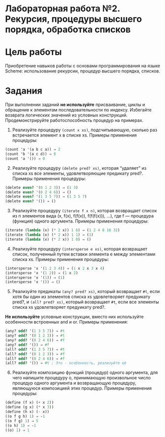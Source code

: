 # Лабораторная работа №2. Рекурсия, процедуры высшего порядка, обработка списков #
# Цель работы #
Приобретение навыков работы с основами программирования на языке
Scheme: использование рекурсии, процедур высшего порядка, списков.
# Задания #
При выполнении заданий **не используйте** присваивание, циклы
и обращение к элементам последовательности по индексу. Избегайте
возврата логических значений из условных конструкций.
Продемонстрируйте работоспособность процедур на примерах.
1. Реализуйте процедуру ```(count x xs)```, подсчитывающую, сколько
раз встречается элемент x в списке xs. Примеры применения
процедуры:
```scheme
(count 'a '(a b c a)) ⇒ 2
(count 'b '(a c d)) ⇒ 0
(count 'a '()) ⇒ 0
```
2. Реализуйте процедуру ```(delete pred? xs)```, которая “удаляет”
из списка xs все элементы, удовлетворяющие предикату pred?.
Примеры применения процедуры:
```scheme
(delete even? '(0 1 2 3)) ⇒ (1 3)
(delete even? '(0 2 4 6)) ⇒ ()
(delete even? '(1 3 5 7)) ⇒ (1 3 5 7)
(delete even? '()) ⇒ ()
```
3. Реализуйте процедуру ```(iterate f x n)```, которая возвращает
список из n элементов вида (x, f(x), f(f(x)), f(f(f(x))), …), где
f — процедура (функция) одного аргумента. Примеры
применения процедуры:
```scheme
(iterate (lambda (x) (* 2 x)) 1 6) ⇒ (1 2 4 8 16 32)
(iterate (lambda (x) (* 2 x)) 1 1) ⇒ (1)
(iterate (lambda (x) (* 2 x)) 1 0) ⇒ ()
```
4. Реализуйте процедуру ```(intersperse e xs)```, которая возвращает
список, полученный путем вставки элемента е между элементами
списка xs. Примеры применения процедуры:
```scheme
(intersperse 'x '(1 2 3 4)) ⇒ (1 x 2 x 3 x 4)
(intersperse 'x '(1 2)) ⇒ (1 x 2)
(intersperse 'x '(1)) ⇒ (1)
(intersperse 'x '()) ⇒ ()
```
5. Реализуйте предикаты ```(any? pred? xs)```, который возвращает ```#t```,
если хотя бы один из элементов списка xs удовлетворяет
предуикату pred?, и ```(all? pred? xs)```, который возвращает ```#t```, если
все элементы списка xs удовлетворяет предуикату pred?.

**Не используйте** условные конструкции, вместо них используйте
особенности встроенных and и or. Примеры применения:
```scheme
(any? odd? '(1 3 5 7)) ⇒ #t
(any? odd? '(0 1 2 3)) ⇒ #t
(any? odd? '(0 2 4 6)) ⇒ #f
(any? odd? '()) ⇒ #f
(all? odd? '(1 3 5 7)) ⇒ #t
(all? odd? '(0 1 2 3)) ⇒ #f
(all? odd? '(0 2 4 6)) ⇒ #f
(all? odd? '()) ⇒ #t ; Это - особенность, реализуйте её
```
6. Реализуйте композицию функций (процедур) одного аргумента,
для чего напишите процедуру o, принимающую произвольное
число процедур одного аргумента и возвращающую процедуру,
являющуюся композицией этих процедур. Примеры применения
процедуры:
```scheme
(define (f x) (+ x 2))
(define (g x) (* x 3))
(define (h x) (- x))
((o f g h) 1) ⇒ -1
((o f g) 1) ⇒ 5
((o h) 1) ⇒ -1
((o) 1) ⇒ 1
```
